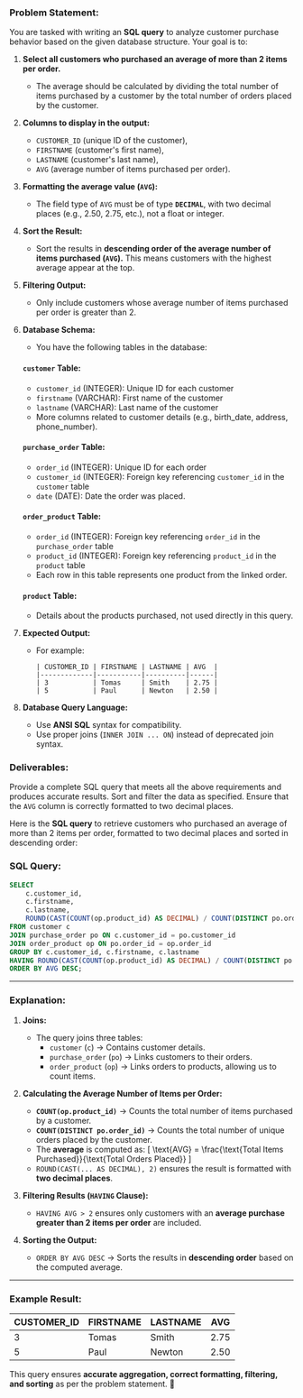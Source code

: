 ### Problem Statement:

You are tasked with writing an **SQL query** to analyze customer purchase behavior based on the given database structure. Your goal is to:

1. **Select all customers who purchased an average of more than 2 items per order.**

   - The average should be calculated by dividing the total number of items purchased by a customer by the total number of orders placed by the customer.

2. **Columns to display in the output:**

   - `CUSTOMER_ID` (unique ID of the customer),
   - `FIRSTNAME` (customer's first name),
   - `LASTNAME` (customer's last name),
   - `AVG` (average number of items purchased per order).

3. **Formatting the average value (`AVG`):**

   - The field type of `AVG` must be of type **`DECIMAL`**, with two decimal places (e.g., 2.50, 2.75, etc.), not a float or integer.

4. **Sort the Result:**

   - Sort the results in **descending order of the average number of items purchased (`AVG`).** This means customers with the highest average appear at the top.

5. **Filtering Output:**

   - Only include customers whose average number of items purchased per order is greater than 2.

6. **Database Schema:**

   - You have the following tables in the database:

   #### `customer` Table:

   - `customer_id` (INTEGER): Unique ID for each customer
   - `firstname` (VARCHAR): First name of the customer
   - `lastname` (VARCHAR): Last name of the customer
   - More columns related to customer details (e.g., birth_date, address, phone_number).

   #### `purchase_order` Table:

   - `order_id` (INTEGER): Unique ID for each order
   - `customer_id` (INTEGER): Foreign key referencing `customer_id` in the `customer` table
   - `date` (DATE): Date the order was placed.

   #### `order_product` Table:

   - `order_id` (INTEGER): Foreign key referencing `order_id` in the `purchase_order` table
   - `product_id` (INTEGER): Foreign key referencing `product_id` in the `product` table
   - Each row in this table represents one product from the linked order.

   #### `product` Table:

   - Details about the products purchased, not used directly in this query.

7. **Expected Output:**

   - For example:
     ```
     | CUSTOMER_ID | FIRSTNAME | LASTNAME | AVG  |
     |-------------|-----------|----------|------|
     | 3           | Tomas     | Smith    | 2.75 |
     | 5           | Paul      | Newton   | 2.50 |
     ```

8. **Database Query Language:**
   - Use **ANSI SQL** syntax for compatibility.
   - Use proper joins (`INNER JOIN ... ON`) instead of deprecated join syntax.

### Deliverables:

Provide a complete SQL query that meets all the above requirements and produces accurate results. Sort and filter the data as specified. Ensure that the `AVG` column is correctly formatted to two decimal places.

Here is the **SQL query** to retrieve customers who purchased an average of more than 2 items per order, formatted to two decimal places and sorted in descending order:

### **SQL Query:**

```sql
SELECT
    c.customer_id,
    c.firstname,
    c.lastname,
    ROUND(CAST(COUNT(op.product_id) AS DECIMAL) / COUNT(DISTINCT po.order_id), 2) AS AVG
FROM customer c
JOIN purchase_order po ON c.customer_id = po.customer_id
JOIN order_product op ON po.order_id = op.order_id
GROUP BY c.customer_id, c.firstname, c.lastname
HAVING ROUND(CAST(COUNT(op.product_id) AS DECIMAL) / COUNT(DISTINCT po.order_id), 2) > 2
ORDER BY AVG DESC;
```

---

### **Explanation:**

1. **Joins:**

   - The query joins three tables:
     - `customer` (`c`) → Contains customer details.
     - `purchase_order` (`po`) → Links customers to their orders.
     - `order_product` (`op`) → Links orders to products, allowing us to count items.

2. **Calculating the Average Number of Items per Order:**

   - **`COUNT(op.product_id)`** → Counts the total number of items purchased by a customer.
   - **`COUNT(DISTINCT po.order_id)`** → Counts the total number of unique orders placed by the customer.
   - The **average** is computed as:
     \[
     \text{AVG} = \frac{\text{Total Items Purchased}}{\text{Total Orders Placed}}
     \]
   - `ROUND(CAST(... AS DECIMAL), 2)` ensures the result is formatted with **two decimal places**.

3. **Filtering Results (`HAVING` Clause):**

   - `HAVING AVG > 2` ensures only customers with an **average purchase greater than 2 items per order** are included.

4. **Sorting the Output:**
   - `ORDER BY AVG DESC` → Sorts the results in **descending order** based on the computed average.

---

### **Example Result:**

| CUSTOMER_ID | FIRSTNAME | LASTNAME | AVG  |
| ----------- | --------- | -------- | ---- |
| 3           | Tomas     | Smith    | 2.75 |
| 5           | Paul      | Newton   | 2.50 |

This query ensures **accurate aggregation, correct formatting, filtering, and sorting** as per the problem statement. 🚀

